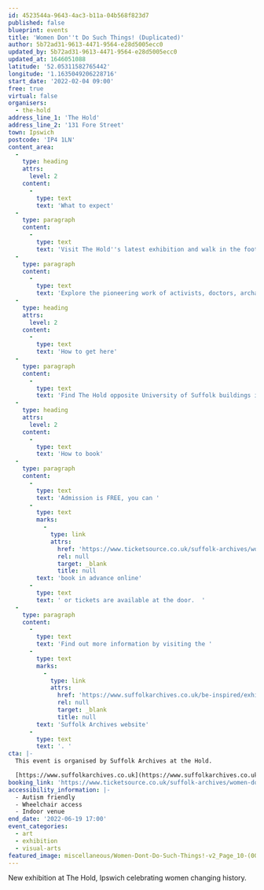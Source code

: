 ```yaml
---
id: 4523544a-9643-4ac3-b11a-04b568f823d7
published: false
blueprint: events
title: 'Women Don''t Do Such Things! (Duplicated)'
author: 5b72ad31-9613-4471-9564-e28d5005ecc0
updated_by: 5b72ad31-9613-4471-9564-e28d5005ecc0
updated_at: 1646051088
latitude: '52.05311582765442'
longitude: '1.1635049206228716'
start_date: '2022-02-04 09:00'
free: true
virtual: false
organisers:
  - the-hold
address_line_1: 'The Hold'
address_line_2: '131 Fore Street'
town: Ipswich
postcode: 'IP4 1LN'
content_area:
  -
    type: heading
    attrs:
      level: 2
    content:
      -
        type: text
        text: 'What to expect'
  -
    type: paragraph
    content:
      -
        type: text
        text: 'Visit The Hold''s latest exhibition and walk in the footsteps of Suffolk women past and present who have smashed expectations and led change in their communities, careers and countries throughout history.'
  -
    type: paragraph
    content:
      -
        type: text
        text: 'Explore the pioneering work of activists, doctors, archaeologists, pilots and many more moving and poignant stories of Suffolk women breaking down barriers.'
  -
    type: heading
    attrs:
      level: 2
    content:
      -
        type: text
        text: 'How to get here'
  -
    type: paragraph
    content:
      -
        type: text
        text: 'Find The Hold opposite University of Suffolk buildings in Ipswich, near the Waterfront. A twenty minute walk from Ipswich railway station or with easy access to bus stops. There is also a car park behind The Hold building where you can get two hours free parking. '
  -
    type: heading
    attrs:
      level: 2
    content:
      -
        type: text
        text: 'How to book'
  -
    type: paragraph
    content:
      -
        type: text
        text: 'Admission is FREE, you can '
      -
        type: text
        marks:
          -
            type: link
            attrs:
              href: 'https://www.ticketsource.co.uk/suffolk-archives/women-dont-do-such-things-exhibition/e-ezryzv'
              rel: null
              target: _blank
              title: null
        text: 'book in advance online'
      -
        type: text
        text: ' or tickets are available at the door.  '
  -
    type: paragraph
    content:
      -
        type: text
        text: 'Find out more information by visiting the '
      -
        type: text
        marks:
          -
            type: link
            attrs:
              href: 'https://www.suffolkarchives.co.uk/be-inspired/exhibitions/women-dont-do-such-things/'
              rel: null
              target: _blank
              title: null
        text: 'Suffolk Archives website'
      -
        type: text
        text: '. '
cta: |-
  This event is organised by Suffolk Archives at the Hold. 

  [https://www.suffolkarchives.co.uk](https://www.suffolkarchives.co.uk)
booking_link: 'https://www.ticketsource.co.uk/suffolk-archives/women-dont-do-such-things-exhibition/e-ezryzv'
accessibility_information: |-
  - Autism friendly
  - Wheelchair access
  - Indoor venue
end_date: '2022-06-19 17:00'
event_categories:
  - art
  - exhibition
  - visual-arts
featured_image: miscellaneous/Women-Dont-Do-Such-Things!-v2_Page_10-(002).png
---
```

New exhibition at The Hold, Ipswich celebrating women changing history.